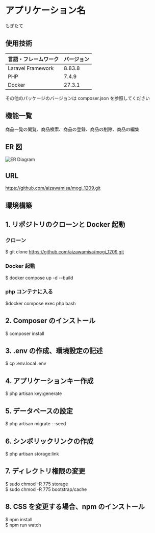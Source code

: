 <div id="top"></div>

# アプリケーション名

もぎたて

## 使用技術

| 言語・フレームワーク | バージョン |
| -------------------- | ---------- |
| Laravel Framework    | 8.83.8     |
| PHP                  | 7.4.9      |
| Docker               | 27.3.1     |

その他のパッケージのバージョンは composer.json を参照してください

## 機能一覧

商品一覧の閲覧、商品検索、商品の登録、商品の削除、商品の編集

## ER 図

![ER Diagram](public/img/ER.png)


## URL

https://github.com/aizawamisa/mogi_1209.git

## 環境構築

## 1. リポジトリのクローンと Docker 起動

### クローン

$ git clone https://github.com/aizawamisa/mogi_1209.git

### Docker 起動

$ docker compose up -d --build

### php コンテナに入る

$docker compose exec php bash

## 2. Composer のインストール

$ composer install

## 3. .env の作成、環境設定の記述

$ cp .env.local .env

## 4. アプリケーションキー作成

$ php artisan key:generate

## 5. データベースの設定

$ php artisan migrate --seed

## 6. シンボリックリンクの作成

$ php artisan storage:link

## 7. ディレクトリ権限の変更

$ sudo chmod -R 775 storage  
$ sudo chmod -R 775 bootstrap/cache

## 8. CSS を変更する場合、npm のインストール

$ npm install  
$ npm run watch
